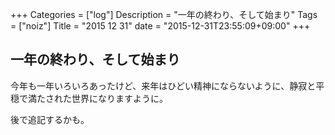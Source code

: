 +++
Categories = ["log"]
Description = "一年の終わり、そして始まり"
Tags = ["noiz"]
Title = "2015 12 31"
date = "2015-12-31T23:55:09+09:00"
+++

## 一年の終わり、そして始まり
今年も一年いろいろあったけど、来年はひどい精神にならないように、静寂と平穏で満たされた世界になりますように。

後で追記するかも。